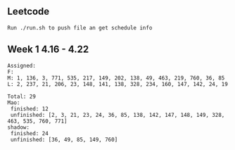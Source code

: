 ## Leetcode
    Run ./run.sh to push file an get schedule info

## Week 1 4.16 - 4.22
    Assigned:
    F:
    M: 1, 136, 3, 771, 535, 217, 149, 202, 138, 49, 463, 219, 760, 36, 85
    L: 2, 237, 21, 206, 23, 148, 141, 138, 328, 234, 160, 147, 142, 24, 19
 
	Total: 29
	Mao:
	 finished: 12
	 unfinished: [2, 3, 21, 23, 24, 36, 85, 138, 142, 147, 148, 149, 328, 463, 535, 760, 771]
	shadow:
	 finished: 24
	 unfinished: [36, 49, 85, 149, 760]
